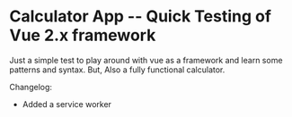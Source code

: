 # Calculator App -- Quick Testing of Vue 2.x framework 

Just a simple test to play around with vue as a framework and learn some patterns and syntax. But, Also a fully functional calculator.

Changelog: 
* Added a service worker